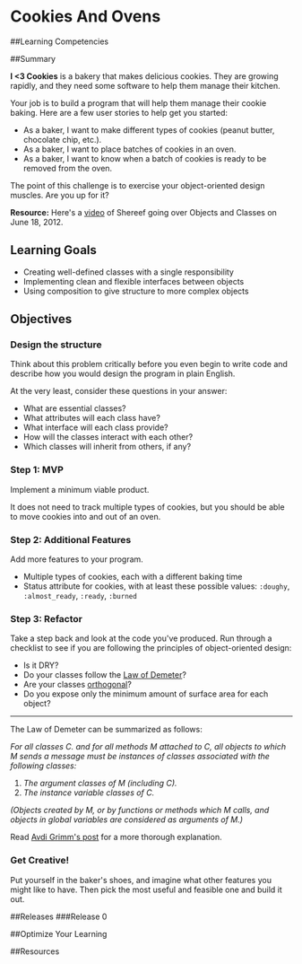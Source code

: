 # Cookies And Ovens 
 
##Learning Competencies 

##Summary 

 **I <3 Cookies** is a bakery that makes delicious cookies.  They are growing rapidly, and they need some software to help them manage their kitchen.
  
Your job is to build a program that will help them manage their cookie baking.  Here are a few user stories to help get you started:
    
- As a baker, I want to make different types of cookies (peanut butter, chocolate chip, etc.).
- As a baker, I want to place batches of cookies in an oven.
- As a baker, I want to know when a batch of cookies is ready to be removed from the oven.
  
The point of this challenge is to exercise your object-oriented design muscles.  Are you up for it?

**Resource:** Here's a [video](http://shereef.wistia.com/medias/cbb6172797) of Shereef going over Objects and Classes on June 18, 2012.

## Learning Goals

- Creating well-defined classes with a single responsibility
- Implementing clean and flexible interfaces between objects
- Using composition to give structure to more complex objects

## Objectives

### Design the structure

Think about this problem critically before you even begin to write code and describe how you would design the program in plain English.
        
At the very least, consider these questions in your answer:
        
- What are essential classes?
- What attributes will each class have?
- What interface will each class provide?
- How will the classes interact with each other?
- Which classes will inherit from others, if any?

### Step 1: MVP

Implement a minimum viable product.  

It does not need to track multiple types of cookies, but you should be able to move cookies into and out of an oven.

### Step 2: Additional Features

Add more features to your program.
      
- Multiple types of cookies, each with a different baking time
- Status attribute for cookies, with at least these possible values: `:doughy`, `:almost_ready`, `:ready`, `:burned`

### Step 3: Refactor

Take a step back and look at the code you've produced.  Run through a checklist to see if you are following the principles of object-oriented design:
        
- Is it DRY?
- Do your classes follow the [Law of Demeter](http://en.wikipedia.org/wiki/Law_of_Demeter)?
- Are your classes [orthogonal](http://stackoverflow.com/a/1527430)?
- Do you expose only the minimum amount of surface area for each object?

---

The Law of Demeter can be summarized as follows:

*For all classes C. and for all methods M attached to C, all objects to which M sends a message must be instances of classes associated with the following classes:*

1. *The argument classes of M (including C).*
2. *The instance variable classes of C.*

*(Objects created by M, or by functions or methods which M calls, and objects in global variables are considered as arguments of M.)*
      
Read [Avdi Grimm's post](http://devblog.avdi.org/2011/07/05/demeter-its-not-just-a-good-idea-its-the-law/) for a more thorough explanation.

### Get Creative!

Put yourself in the baker's shoes, and imagine what other features you might like to have.  Then pick the most useful and feasible one and build it out. 

##Releases
###Release 0 

##Optimize Your Learning 

##Resources